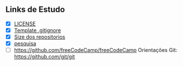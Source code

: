 ## Links de Estudo

- [x] [LICENSE](https://github.com/github/choosealicense.com)
- [x] [Template .gitignore](https://github.com/github/gitignore)
- [x] [Size dos repositorios](https://github.com/github/git-sizer)
- [x] [pesquisa](https://github.com/search)
- [ ] https://github.com/freeCodeCamp/freeCodeCamp
Orientações Git: https://github.com/git/git
